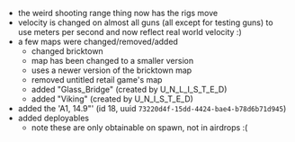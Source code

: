 * the weird shooting range thing now has the rigs move
* velocity is changed on almost all guns (all except for testing guns) to use meters per second and now reflect real world velocity :)
* a few maps were changed/removed/added
  *  changed bricktown
    * map has been changed to a smaller version
    * uses a newer version of the bricktown map
  * removed untitled retail game's map 
  * added "Glass_Bridge" (created by U_N_L_I_S_T_E_D)
  * added "Viking" (created by U_N_I_S_T_E_D)
* added the 'A1, 14.9"' (id 18, uuid `73220d4f-15dd-4424-bae4-b78d6b71d945`)
* added deployables
  * note these are only obtainable on spawn, not in airdrops :(
